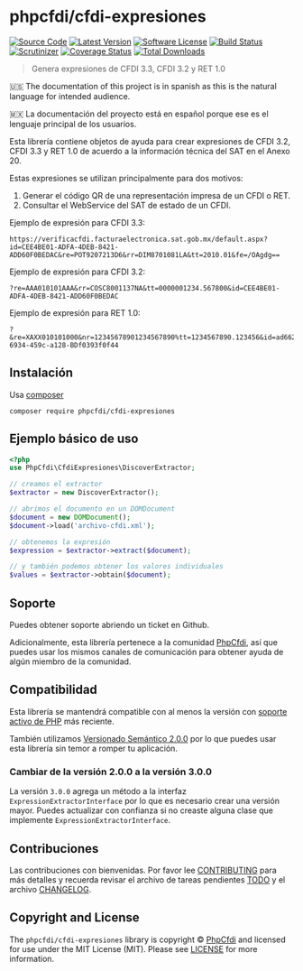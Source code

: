 # phpcfdi/cfdi-expresiones

[![Source Code][badge-source]][source]
[![Latest Version][badge-release]][release]
[![Software License][badge-license]][license]
[![Build Status][badge-build]][build]
[![Scrutinizer][badge-quality]][quality]
[![Coverage Status][badge-coverage]][coverage]
[![Total Downloads][badge-downloads]][downloads]

> Genera expresiones de CFDI 3.3, CFDI 3.2 y RET 1.0

:us: The documentation of this project is in spanish as this is the natural language for intended audience.

:mexico: La documentación del proyecto está en español porque ese es el lenguaje principal de los usuarios.

Esta librería contiene objetos de ayuda para crear expresiones de CFDI 3.2, CFDI 3.3 y RET 1.0
de acuerdo a la información técnica del SAT en el Anexo 20.

Estas expresiones se utilizan principalmente para dos motivos:

1. Generar el código QR de una representación impresa de un CFDI o RET.
2. Consultar el WebService del SAT de estado de un CFDI.

Ejemplo de expresión para CFDI 3.3:

```text
https://verificacfdi.facturaelectronica.sat.gob.mx/default.aspx?id=CEE4BE01-ADFA-4DEB-8421-ADD60F0BEDAC&re=POT9207213D6&rr=DIM8701081LA&tt=2010.01&fe=/OAgdg==
```

Ejemplo de expresión para CFDI 3.2:

```text
?re=AAA010101AAA&rr=COSC8001137NA&tt=0000001234.567800&id=CEE4BE01-ADFA-4DEB-8421-ADD60F0BEDAC
```

Ejemplo de expresión para RET 1.0:

```text
?&re=XAXX010101000&nr=12345678901234567890%tt=1234567890.123456&id=ad662d33-6934-459c-a128-BDf0393f0f44
```

## Instalación

Usa [composer](https://getcomposer.org/)

```shell
composer require phpcfdi/cfdi-expresiones
```

## Ejemplo básico de uso

```php
<?php
use PhpCfdi\CfdiExpresiones\DiscoverExtractor;

// creamos el extractor
$extractor = new DiscoverExtractor();

// abrimos el documento en un DOMDocument
$document = new DOMDocument();
$document->load('archivo-cfdi.xml');

// obtenemos la expresión
$expression = $extractor->extract($document);

// y también podemos obtener los valores individuales
$values = $extractor->obtain($document);
```

## Soporte

Puedes obtener soporte abriendo un ticket en Github.

Adicionalmente, esta librería pertenece a la comunidad [PhpCfdi](https://www.phpcfdi.com), así que puedes usar los
mismos canales de comunicación para obtener ayuda de algún miembro de la comunidad.

## Compatibilidad

Esta librería se mantendrá compatible con al menos la versión con
[soporte activo de PHP](https://www.php.net/supported-versions.php) más reciente.

También utilizamos [Versionado Semántico 2.0.0](docs/SEMVER.md) por lo que puedes usar esta librería
sin temor a romper tu aplicación.

### Cambiar de la versión 2.0.0 a la versión 3.0.0

La versión `3.0.0` agrega un método a la interfaz `ExpressionExtractorInterface` por lo que es necesario crear una
versión mayor. Puedes actualizar con confianza si no creaste alguna clase que implemente `ExpressionExtractorInterface`.

## Contribuciones

Las contribuciones con bienvenidas. Por favor lee [CONTRIBUTING][] para más detalles
y recuerda revisar el archivo de tareas pendientes [TODO][] y el archivo [CHANGELOG][].

## Copyright and License

The `phpcfdi/cfdi-expresiones` library is copyright © [PhpCfdi](https://www.phpcfdi.com/)
and licensed for use under the MIT License (MIT). Please see [LICENSE][] for more information.

[contributing]: https://github.com/phpcfdi/cfdi-expresiones/blob/main/CONTRIBUTING.md
[changelog]: https://github.com/phpcfdi/cfdi-expresiones/blob/main/docs/CHANGELOG.md
[todo]: https://github.com/phpcfdi/cfdi-expresiones/blob/main/docs/TODO.md

[source]: https://github.com/phpcfdi/cfdi-expresiones
[release]: https://github.com/phpcfdi/cfdi-expresiones/releases
[license]: https://github.com/phpcfdi/cfdi-expresiones/blob/main/LICENSE
[build]: https://github.com/phpcfdi/cfdi-expresiones/actions/workflows/build.yml?query=branch:main
[quality]: https://scrutinizer-ci.com/g/phpcfdi/cfdi-expresiones/
[coverage]: https://scrutinizer-ci.com/g/phpcfdi/cfdi-expresiones/code-structure/main/code-coverage
[downloads]: https://packagist.org/packages/phpcfdi/cfdi-expresiones

[badge-source]: https://img.shields.io/badge/source-phpcfdi/cfdi--expresiones-blue.svg?style=flat-square
[badge-release]: https://img.shields.io/github/release/phpcfdi/cfdi-expresiones.svg?style=flat-square
[badge-license]: https://img.shields.io/github/license/phpcfdi/cfdi-expresiones.svg?style=flat-square
[badge-build]: https://img.shields.io/github/workflow/status/phpcfdi/cfdi-expresiones/build/main?style=flat-square
[badge-quality]: https://img.shields.io/scrutinizer/g/phpcfdi/cfdi-expresiones/main.svg?style=flat-square
[badge-coverage]: https://img.shields.io/scrutinizer/coverage/g/phpcfdi/cfdi-expresiones/main.svg?style=flat-square
[badge-downloads]: https://img.shields.io/packagist/dt/phpcfdi/cfdi-expresiones.svg?style=flat-square
